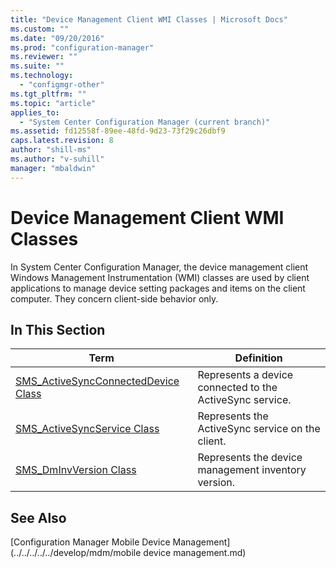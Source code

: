 ```yaml
---
title: "Device Management Client WMI Classes | Microsoft Docs"
ms.custom: ""
ms.date: "09/20/2016"
ms.prod: "configuration-manager"
ms.reviewer: ""
ms.suite: ""
ms.technology:
  - "configmgr-other"
ms.tgt_pltfrm: ""
ms.topic: "article"
applies_to:
  - "System Center Configuration Manager (current branch)"
ms.assetid: fd12558f-89ee-48fd-9d23-73f29c26dbf9
caps.latest.revision: 8
author: "shill-ms"
ms.author: "v-suhill"
manager: "mbaldwin"
---
```

# Device Management Client WMI Classes
In System Center Configuration Manager, the device management client Windows Management Instrumentation (WMI) classes are used by client applications to manage device setting packages and items on the client computer. They concern client-side behavior only.  

## In This Section  

|Term|Definition|  
|----------|----------------|  
|[SMS_ActiveSyncConnectedDevice Class](../../../../../develop/reference/core/clients/client-classes/sms_activesyncconnecteddevice-client-wmi-class.md)|Represents a device connected to the ActiveSync service.|  
|[SMS_ActiveSyncService Class](../../../../../develop/reference/core/clients/client-classes/sms_activesyncservice-client-wmi-class.md)|Represents the ActiveSync service on the client.|  
|[SMS_DmInvVersion Class](../../../../../develop/reference/core/clients/client-classes/sms_dminvversion-client-wmi-class.md)|Represents the device management inventory version.|  

## See Also  
 [Configuration Manager Mobile Device Management](../../../../../develop/mdm/mobile device management.md)
